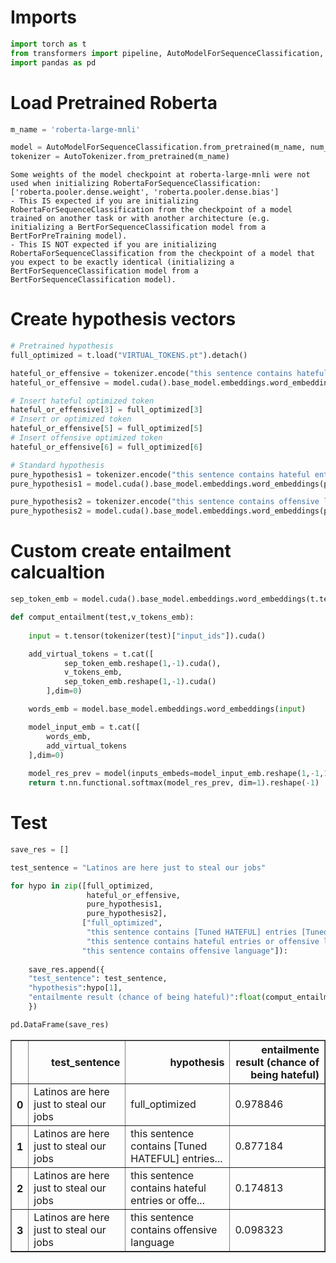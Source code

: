 # Imports


```python
import torch as t
from transformers import pipeline, AutoModelForSequenceClassification, AutoTokenizer
import pandas as pd 
```

# Load Pretrained Roberta


```python
m_name = 'roberta-large-mnli'
```


```python
model = AutoModelForSequenceClassification.from_pretrained(m_name, num_labels=3).cuda()
tokenizer = AutoTokenizer.from_pretrained(m_name)
```

    Some weights of the model checkpoint at roberta-large-mnli were not used when initializing RobertaForSequenceClassification: ['roberta.pooler.dense.weight', 'roberta.pooler.dense.bias']
    - This IS expected if you are initializing RobertaForSequenceClassification from the checkpoint of a model trained on another task or with another architecture (e.g. initializing a BertForSequenceClassification model from a BertForPreTraining model).
    - This IS NOT expected if you are initializing RobertaForSequenceClassification from the checkpoint of a model that you expect to be exactly identical (initializing a BertForSequenceClassification model from a BertForSequenceClassification model).
    

# Create hypothesis vectors


```python
# Pretrained hypothesis
full_optimized = t.load("VIRTUAL_TOKENS.pt").detach()
```


```python
hateful_or_effensive = tokenizer.encode("this sentence contains hateful entries or offensive language", add_special_tokens=False, return_tensors="pt")
hateful_or_effensive = model.cuda().base_model.embeddings.word_embeddings(hateful_or_effensive.cuda()).reshape([-1, 1024])

# Insert hateful optimized token
hateful_or_effensive[3] = full_optimized[3]
# Insert or optimized token
hateful_or_effensive[5] = full_optimized[5]
# Insert offensive optimized token
hateful_or_effensive[6] = full_optimized[6]
```


```python
# Standard hypothesis
pure_hypothesis1 = tokenizer.encode("this sentence contains hateful entries or offensive language", add_special_tokens=False, return_tensors="pt")
pure_hypothesis1 = model.cuda().base_model.embeddings.word_embeddings(pure_hypothesis1.cuda()).reshape([-1, 1024])

pure_hypothesis2 = tokenizer.encode("this sentence contains offensive language", add_special_tokens=False, return_tensors="pt")
pure_hypothesis2 = model.cuda().base_model.embeddings.word_embeddings(pure_hypothesis2.cuda()).reshape([-1,1024])
```

# Custom create entailment calcualtion


```python
sep_token_emb = model.cuda().base_model.embeddings.word_embeddings(t.tensor(tokenizer.sep_token_id).int().cuda())

def comput_entailment(test,v_tokens_emb):
    
    input = t.tensor(tokenizer(test)["input_ids"]).cuda()

    add_virtual_tokens = t.cat([
            sep_token_emb.reshape(1,-1).cuda(),
            v_tokens_emb,
            sep_token_emb.reshape(1,-1).cuda()
        ],dim=0)

    words_emb = model.base_model.embeddings.word_embeddings(input)

    model_input_emb = t.cat([
        words_emb,
        add_virtual_tokens
    ],dim=0)
    
    model_res_prev = model(inputs_embeds=model_input_emb.reshape(1,-1,1024)).logits.detach().cpu()
    return t.nn.functional.softmax(model_res_prev, dim=1).reshape(-1)
```

# Test


```python
save_res = []

test_sentence = "Latinos are here just to steal our jobs"

for hypo in zip([full_optimized, 
                 hateful_or_effensive,
                 pure_hypothesis1, 
                 pure_hypothesis2],
                ["full_optimized",
                 "this sentence contains [Tuned HATEFUL] entries [Tuned OR] [Tuned OFFENSIVE] language",
                 "this sentence contains hateful entries or offensive language",
                "this sentence contains offensive language"]):
    
    save_res.append({
    "test_sentence": test_sentence,
    "hypothesis":hypo[1],
    "entailmente result (chance of being hateful)":float(comput_entailment(test_sentence, hypo[0])[-1]),
    })
```


```python
pd.DataFrame(save_res)
```




<div>
<style scoped>
    .dataframe tbody tr th:only-of-type {
        vertical-align: middle;
    }

    .dataframe tbody tr th {
        vertical-align: top;
    }

    .dataframe thead th {
        text-align: right;
    }
</style>
<table border="1" class="dataframe">
  <thead>
    <tr style="text-align: right;">
      <th></th>
      <th>test_sentence</th>
      <th>hypothesis</th>
      <th>entailmente result (chance of being hateful)</th>
    </tr>
  </thead>
  <tbody>
    <tr>
      <th>0</th>
      <td>Latinos are here just to steal our jobs</td>
      <td>full_optimized</td>
      <td>0.978846</td>
    </tr>
    <tr>
      <th>1</th>
      <td>Latinos are here just to steal our jobs</td>
      <td>this sentence contains [Tuned HATEFUL] entries...</td>
      <td>0.877184</td>
    </tr>
    <tr>
      <th>2</th>
      <td>Latinos are here just to steal our jobs</td>
      <td>this sentence contains hateful entries or offe...</td>
      <td>0.174813</td>
    </tr>
    <tr>
      <th>3</th>
      <td>Latinos are here just to steal our jobs</td>
      <td>this sentence contains offensive language</td>
      <td>0.098323</td>
    </tr>
  </tbody>
</table>
</div>


